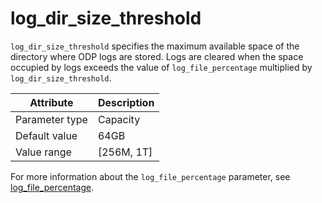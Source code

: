 # log_dir_size_threshold

`log_dir_size_threshold` specifies the maximum available space of the directory where ODP logs are stored. Logs are cleared when the space occupied by logs exceeds the value of `log_file_percentage` multiplied by `log_dir_size_threshold`.

| Attribute | Description |
|----------|---------|
| Parameter type | Capacity |
| Default value | 64GB |
| Value range | [256M, 1T] |

For more information about the `log_file_percentage` parameter, see [log_file_percentage](1360.log-file-percentage.md).

